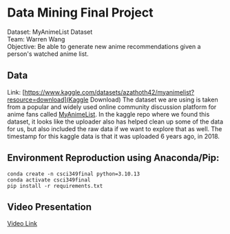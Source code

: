# Data Mining Final Project
Dataset: MyAnimeList Dataset<br>
Team: Warren Wang<br>
Objective: Be able to generate new anime recommendations given a person's watched anime list.

## Data
Link: [https://www.kaggle.com/datasets/azathoth42/myanimelist?resource=download](Kaggle Download)
The dataset we are using is taken from a popular and widely used online community discussion platform for anime fans called [MyAnimeList](https://myanimelist.net/).
In the kaggle repo where we found this dataset, it looks like the uploader also has helped clean up some of the data for us, but also included the raw data if we want to explore that as well. 
The timestamp for this kaggle data is that it was uploaded 6 years ago, in 2018. 

## Environment Reproduction using Anaconda/Pip:
```
conda create -n csci349final python=3.10.13
conda activate csci349final
pip install -r requirements.txt
```

## Video Presentation
[Video Link](https://www.youtube.com/watch?v=lPqjwQ3s3_U)
